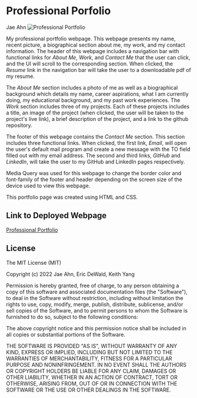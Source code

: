 # Professional Porfolio #
Jae Ahn
![Professional Portfolio](./assets/images/professionalPortfolio.gif)

My professional portfolio webpage.  This webpage presents my name, recent picture, a biographical section about me, my work, and my contact information.  The header of this webpage includes a navigation bar with functional links for *About Me*, *Work*, and *Contact Me* that the user can click, and the UI will scroll to the corresponding section.  When clicked, the *Resume* link in the navigation bar will take the user to a downloadable pdf of my resume.

The *About Me* section includes a photo of me as well as a biographical background which details my name, career aspirations, what I am currently doing, my educational background, and my past work experiences.  The *Work* section includes three of my projects.  Each of these projects includes a title, an image of the project (when clicked, the user will be taken to the project's live link), a brief description of the project, and a link to the github repository.

The footer of this webpage contains the *Contact Me* section.  This section includes three functional links.  When clicked, the first link, *Email*, will open the user's default mail program and create a new message with the TO field filled out with my email address.  The second and third links, *GitHub* and *LinkedIn*, will take the user to my GitHub and LinkedIn pages respectively.

Media Query was used for this webpage to change the border color and font-family of the footer and header depending on the screen size of the device used to view this webpage.

This portfolio page was created using HTML and CSS.

Link to Deployed Webpage
---------------
[Professional Portfolio](https://ahnjaeyung.github.io/Professional_Porfolio/)

## License
 
The MIT License (MIT)

Copyright (c) 2022 Jae Ahn, Eric DeWald, Keith Yang

Permission is hereby granted, free of charge, to any person obtaining a copy of this software and associated documentation files (the "Software"), to deal in the Software without restriction, including without limitation the rights to use, copy, modify, merge, publish, distribute, sublicense, and/or sell copies of the Software, and to permit persons to whom the Software is furnished to do so, subject to the following conditions:

The above copyright notice and this permission notice shall be included in all copies or substantial portions of the Software.

THE SOFTWARE IS PROVIDED "AS IS", WITHOUT WARRANTY OF ANY KIND, EXPRESS OR IMPLIED, INCLUDING BUT NOT LIMITED TO THE WARRANTIES OF MERCHANTABILITY, FITNESS FOR A PARTICULAR PURPOSE AND NONINFRINGEMENT. IN NO EVENT SHALL THE AUTHORS OR COPYRIGHT HOLDERS BE LIABLE FOR ANY CLAIM, DAMAGES OR OTHER LIABILITY, WHETHER IN AN ACTION OF CONTRACT, TORT OR OTHERWISE, ARISING FROM, OUT OF OR IN CONNECTION WITH THE SOFTWARE OR THE USE OR OTHER DEALINGS IN THE SOFTWARE.